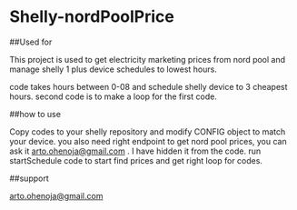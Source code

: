 # Shelly-nordPoolPrice

##Used for

This project is used to get electricity marketing prices from nord pool and manage shelly 1 plus device schedules to lowest hours.

code takes hours between 0-08 and schedule shelly device to 3 cheapest hours. second code is to make a loop for the first code.

##how to use

Copy codes to your shelly repository and modify CONFIG object to match your device. you also need right endpoint to get nord pool prices, you can ask it arto.ohenoja@gmail.com . I have hidden it from the code. run startSchedule code to start find prices and get right loop for codes.

##support

arto.ohenoja@gmail.com



